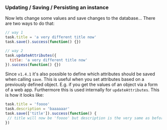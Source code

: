 ### Updating / Saving / Persisting an instance

Now lets change some values and save changes to the database... There are two ways to do that:

```js
// way 1
task.title = 'a very different title now'
task.save().success(function() {})

// way 2
task.updateAttributes({
  title: 'a very different title now'
}).success(function() {})
```

Since `v1.4.1` it's also possible to define which attributes should be saved when calling `save`. This is useful when you set attributes based on a previously defined object. E.g. if you get the values of an object via a form of a web app. Furthermore this is used internally for `updateAttributes`. This is how it looks like:

```js
task.title = 'foooo'
task.description = 'baaaaaar'
task.save(['title']).success(function() {
 // title will now be 'foooo' but description is the very same as before
})
```
